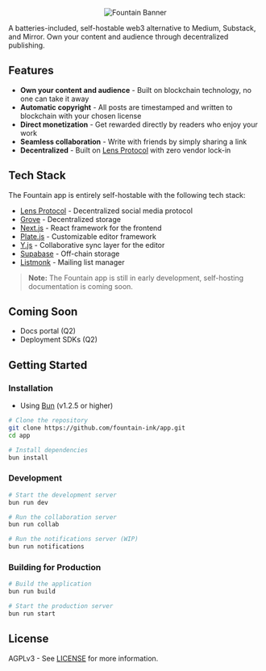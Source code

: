 <p align="center">
<img alt="Fountain Banner" src="https://github.com/user-attachments/assets/aff1445f-25db-4f2b-9cc0-be1a9312df55" />
</p>

A batteries-included, self-hostable web3 alternative to Medium, Substack, and Mirror. Own your content and audience through decentralized publishing.

## Features

- **Own your content and audience** - Built on blockchain technology, no one can take it away
- **Automatic copyright** - All posts are timestamped and written to blockchain with your chosen license
- **Direct monetization** - Get rewarded directly by readers who enjoy your work
- **Seamless collaboration** - Write with friends by simply sharing a link
- **Decentralized** - Built on [Lens Protocol](https://lens.xyz) with zero vendor lock-in

## Tech Stack

The Fountain app is entirely self-hostable with the following tech stack:

- [Lens Protocol](https://lens.xyz/docs/protocol) - Decentralized social media protocol
- [Grove](https://lens.xyz/docs/storage) - Decentralized storage 
- [Next.js](https://nextjs.org/) - React framework for the frontend
- [Plate.js](https://platejs.org/) - Customizable editor framework
- [Y.js](https://yjs.dev/) - Collaborative sync layer for the editor
- [Supabase](https://supabase.io/) - Off-chain storage
- [Listmonk](https://listmonk.app/) - Mailing list manager

> **Note:** The Fountain app is still in early development, self-hosting documentation is coming soon.

## Coming Soon

- Docs portal (Q2)
- Deployment SDKs (Q2)

## Getting Started

### Installation
- Using [Bun](https://bun.sh/) (v1.2.5 or higher)

```bash
# Clone the repository
git clone https://github.com/fountain-ink/app.git
cd app

# Install dependencies
bun install
```

### Development

```bash
# Start the development server
bun run dev

# Run the collaboration server
bun run collab

# Run the notifications server (WIP)
bun run notifications
```

### Building for Production

```bash
# Build the application
bun run build

# Start the production server
bun run start
```

## License

AGPLv3 - See [LICENSE](LICENSE) for more information.

